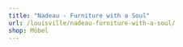 ```yaml
---
title: "Nadeau - Furniture with a Soul"
url: /louisville/nadeau-furniture-with-a-soul/
shop: Möbel
---
```

